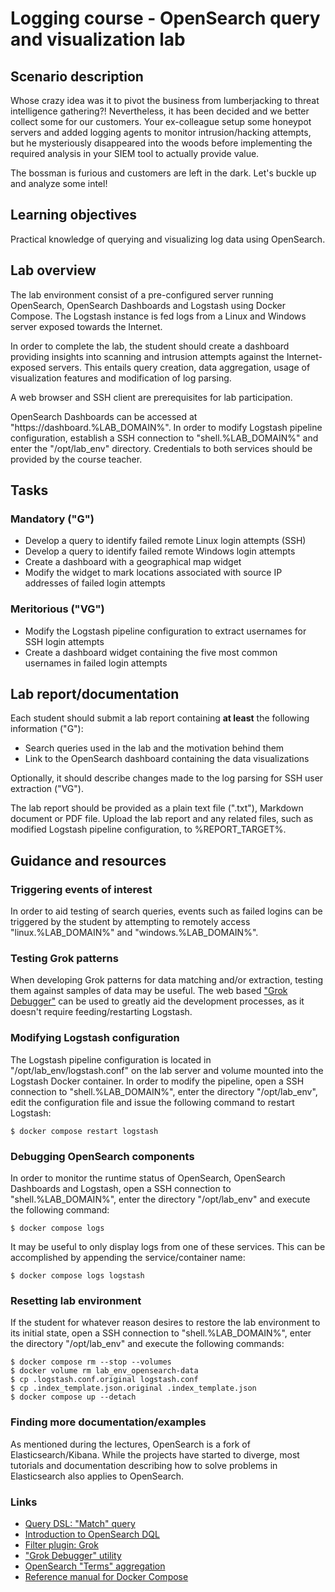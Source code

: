 <!--
SPDX-FileCopyrightText: © 2023 Menacit AB <foss@menacit.se>
SPDX-License-Identifier: CC-BY-SA-4.0
X-Context: Logging course - OpenSearch query and visualization lab
-->

# Logging course - OpenSearch query and visualization lab

## Scenario description
Whose crazy idea was it to pivot the business from lumberjacking to threat intelligence gathering?!
Nevertheless, it has been decided and we better collect some for our customers. Your ex-colleague
setup some honeypot servers and added logging agents to monitor intrusion/hacking attempts, but he
mysteriously disappeared into the woods before implementing the required analysis in your SIEM
tool to actually provide value.  
  
The bossman is furious and customers are left in the dark. Let's buckle up and analyze some intel!


## Learning objectives
Practical knowledge of querying and visualizing log data using OpenSearch.


## Lab overview
The lab environment consist of a pre-configured server running OpenSearch, OpenSearch Dashboards
and Logstash using Docker Compose. The Logstash instance is fed logs from a Linux and Windows
server exposed towards the Internet.  

In order to complete the lab, the student should create a dashboard providing insights into
scanning and intrusion attempts against the Internet-exposed servers. This entails query creation,
data aggregation, usage of visualization features and modification of log parsing.  
  
A web browser and SSH client are prerequisites for lab participation.  
  
OpenSearch Dashboards can be accessed at "https://dashboard.%LAB_DOMAIN%".
In order to modify Logstash pipeline configuration, establish a SSH connection to
"shell.%LAB_DOMAIN%" and enter the "/opt/lab_env" directory. Credentials to both services should
be provided by the course teacher.


## Tasks

### Mandatory ("G")
- Develop a query to identify failed remote Linux login attempts (SSH)
- Develop a query to identify failed remote Windows login attempts
- Create a dashboard with a geographical map widget
- Modify the widget to mark locations associated with source IP addresses of failed login attempts 


### Meritorious ("VG")
- Modify the Logstash pipeline configuration to extract usernames for SSH login attempts
- Create a dashboard widget containing the five most common usernames in failed login attempts


## Lab report/documentation
Each student should submit a lab report containing **at least** the following information ("G"):
- Search queries used in the lab and the motivation behind them
- Link to the OpenSearch dashboard containing the data visualizations
  
Optionally, it should describe changes made to the log parsing for SSH user extraction ("VG").  
  
The lab report should be provided as a plain text file (".txt"), Markdown document or PDF file.
Upload the lab report and any related files, such as modified Logstash pipeline configuration,
to %REPORT_TARGET%.


## Guidance and resources

### Triggering events of interest
In order to aid testing of search queries, events such as failed logins can be triggered by the
student by attempting to remotely access "linux.%LAB_DOMAIN%" and "windows.%LAB_DOMAIN%".

### Testing Grok patterns
When developing Grok patterns for data matching and/or extraction, testing them against samples
of data may be useful. The web based ["Grok Debugger"](https://grokdebugger.com/) can be used to
greatly aid the development processes, as it doesn't require feeding/restarting Logstash.

### Modifying Logstash configuration
The Logstash pipeline configuration is located in "/opt/lab_env/logstash.conf" on the lab server
and volume mounted into the Logstash Docker container. In order to modify the pipeline, open a SSH
connection to "shell.%LAB_DOMAIN%", enter the directory "/opt/lab_env", edit the configuration file
and issue the following command to restart Logstash:

```
$ docker compose restart logstash 
```

### Debugging OpenSearch components
In order to monitor the runtime status of OpenSearch, OpenSearch Dashboards and Logstash, open a
SSH connection to "shell.%LAB_DOMAIN%", enter the directory "/opt/lab_env" and execute the
following command:

```
$ docker compose logs
```

It may be useful to only display logs from one of these services. This can be accomplished by
appending the service/container name:

```
$ docker compose logs logstash
```

### Resetting lab environment
If the student for whatever reason desires to restore the lab environment to its initial state,
open a SSH connection to "shell.%LAB_DOMAIN%", enter the directory "/opt/lab_env" and execute the
following commands:

```
$ docker compose rm --stop --volumes
$ docker volume rm lab_env_opensearch-data
$ cp .logstash.conf.original logstash.conf
$ cp .index_template.json.original .index_template.json
$ docker compose up --detach
```

### Finding more documentation/examples
As mentioned during the lectures, OpenSearch is a fork of Elasticsearch/Kibana. While the projects
have started to diverge, most tutorials and documentation describing how to solve problems in
Elasticsearch also applies to OpenSearch.

### Links
- [Query DSL: "Match" query](https://opensearch.org/docs/latest/query-dsl/full-text/match/)
- [Introduction to OpenSearch DQL](https://opensearch.org/docs/latest/dashboards/dql/)
- [Filter plugin: Grok](https://www.elastic.co/guide/en/logstash/current/plugins-filters-grok.html)
- ["Grok Debugger" utility](https://grokdebugger.com/)
- [OpenSearch "Terms" aggregation](https://opensearch.org/docs/latest/aggregations/bucket/terms/)
- [Reference manual for Docker Compose](https://docs.docker.com/compose/reference/)
